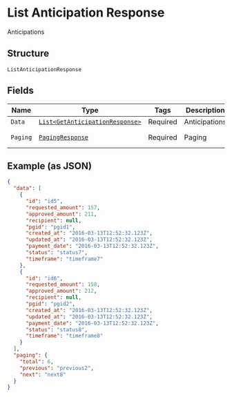 
# List Anticipation Response

Anticipations

## Structure

`ListAnticipationResponse`

## Fields

| Name | Type | Tags | Description | Getter | Setter |
|  --- | --- | --- | --- | --- | --- |
| `Data` | [`List<GetAnticipationResponse>`](/doc/models/get-anticipation-response.md) | Required | Anticipations | List<GetAnticipationResponse> getData() | setData(List<GetAnticipationResponse> data) |
| `Paging` | [`PagingResponse`](/doc/models/paging-response.md) | Required | Paging | PagingResponse getPaging() | setPaging(PagingResponse paging) |

## Example (as JSON)

```json
{
  "data": [
    {
      "id": "id5",
      "requested_amount": 157,
      "approved_amount": 211,
      "recipient": null,
      "pgid": "pgid1",
      "created_at": "2016-03-13T12:52:32.123Z",
      "updated_at": "2016-03-13T12:52:32.123Z",
      "payment_date": "2016-03-13T12:52:32.123Z",
      "status": "status7",
      "timeframe": "timeframe7"
    },
    {
      "id": "id6",
      "requested_amount": 158,
      "approved_amount": 212,
      "recipient": null,
      "pgid": "pgid2",
      "created_at": "2016-03-13T12:52:32.123Z",
      "updated_at": "2016-03-13T12:52:32.123Z",
      "payment_date": "2016-03-13T12:52:32.123Z",
      "status": "status8",
      "timeframe": "timeframe8"
    }
  ],
  "paging": {
    "total": 6,
    "previous": "previous2",
    "next": "next8"
  }
}
```

